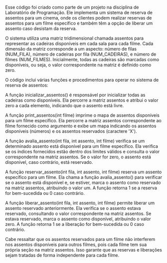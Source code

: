 Esse código foi criado como parte de um projeto na disciplina de Laboratório de Programação. Ele implementa um sistema de reserva de assentos para um cinema, onde os clientes podem realizar reservas de assentos para um filme específico e também têm a opção de liberar um assento caso desistam da reserva.

O sistema utiliza uma matriz tridimensional chamada assentos para representar as cadeiras disponíveis em cada sala para cada filme. Cada dimensão da matriz corresponde a um aspecto: número de filas (NUM_FILA), número de cadeiras por fila (NUM_CADEIRAS), e número de filmes (NUM_FILMES). Inicialmente, todas as cadeiras são marcadas como disponíveis, ou seja, o valor correspondente na matriz é definido como zero.

O código inclui várias funções e procedimentos para operar no sistema de reserva de assentos:

A função inicializar_assentos() é responsável por inicializar todas as cadeiras como disponíveis. Ela percorre a matriz assentos e atribui o valor zero a cada elemento, indicando que o assento está livre.

A função print_assentos(int filme) imprime o mapa de assentos disponíveis para um filme específico. Ela percorre a matriz assentos correspondente ao filme fornecido como argumento e exibe um mapa indicando os assentos disponíveis (números) e os assentos reservados (caractere 'X').

A função avalia_assento(int fila, int assento, int filme) verifica se um determinado assento está disponível para um filme específico. Ela verifica se os índices fornecidos estão dentro dos limites válidos e consulta o valor correspondente na matriz assentos. Se o valor for zero, o assento está disponível, caso contrário, está reservado.

A função reservar_assento(int fila, int assento, int filme) reserva um assento específico para um filme. Ela chama a função avalia_assento() para verificar se o assento está disponível e, se estiver, marca o assento como reservado na matriz assentos, atribuindo o valor um. A função retorna 1 se a reserva for bem-sucedida ou 0 caso contrário.

A função liberar_assento(int fila, int assento, int filme) permite liberar um assento reservado anteriormente. Ela verifica se o assento estava reservado, consultando o valor correspondente na matriz assentos. Se estava reservado, marca o assento como disponível, atribuindo o valor zero. A função retorna 1 se a liberação for bem-sucedida ou 0 caso contrário.

Cabe ressaltar que os assentos reservados para um filme não interferem nos assentos disponíveis para outros filmes, pois cada filme tem sua própria seção na matriz assentos. Isso garante que as reservas e liberações sejam tratadas de forma independente para cada filme.
